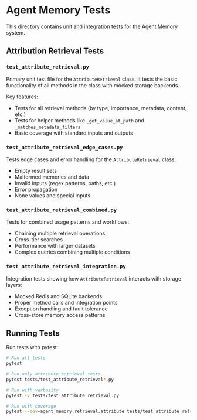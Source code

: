 # Agent Memory Tests

This directory contains unit and integration tests for the Agent Memory system.

## Attribution Retrieval Tests

### `test_attribute_retrieval.py`

Primary unit test file for the `AttributeRetrieval` class. It tests the basic functionality of all methods in the class with mocked storage backends.

Key features:
- Tests for all retrieval methods (by type, importance, metadata, content, etc.)
- Tests for helper methods like `_get_value_at_path` and `_matches_metadata_filters`
- Basic coverage with standard inputs and outputs

### `test_attribute_retrieval_edge_cases.py`

Tests edge cases and error handling for the `AttributeRetrieval` class:
- Empty result sets
- Malformed memories and data
- Invalid inputs (regex patterns, paths, etc.)
- Error propagation
- None values and special inputs

### `test_attribute_retrieval_combined.py`

Tests for combined usage patterns and workflows:
- Chaining multiple retrieval operations
- Cross-tier searches
- Performance with larger datasets
- Complex queries combining multiple conditions

### `test_attribute_retrieval_integration.py`

Integration tests showing how `AttributeRetrieval` interacts with storage layers:
- Mocked Redis and SQLite backends
- Proper method calls and integration points
- Exception handling and fault tolerance
- Cross-store memory access patterns

## Running Tests

Run tests with pytest:

```bash
# Run all tests
pytest

# Run only attribute retrieval tests
pytest tests/test_attribute_retrieval*.py

# Run with verbosity
pytest -v tests/test_attribute_retrieval.py

# Run with coverage
pytest --cov=agent_memory.retrieval.attribute tests/test_attribute_retrieval*.py
``` 